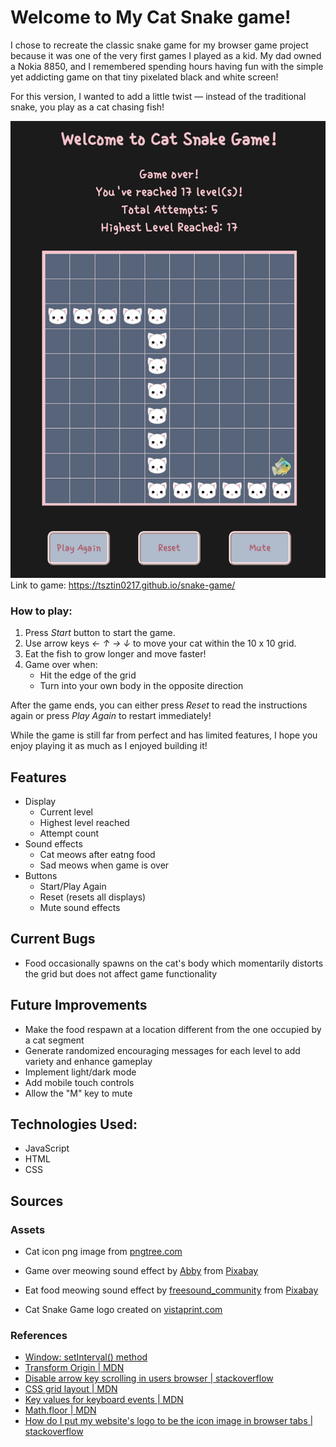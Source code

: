 # Welcome to My Cat Snake game!
I chose to recreate the classic snake game for my browser game project because it was one of the very first games I played as a kid. My dad owned a Nokia 8850, and I remembered spending hours having fun with the simple yet addicting game on that tiny pixelated black and white screen! 

For this version, I wanted to add a little twist — instead of the traditional snake, you play as a cat chasing fish!

![screenshot of gameplay](./assets/images/screenshot.png)<br>
Link to game: https://tsztin0217.github.io/snake-game/

### How to play:
1. Press *Start* button to start the game. 
2. Use arrow keys *← ↑ → ↓* to move your cat within the 10 x 10 grid.<br>
3. Eat the fish to grow longer and move faster!
4. Game over when:
    - Hit the edge of the grid
    - Turn into your own body in the opposite direction

After the game ends, you can either press *Reset* to read the instructions again or press *Play Again* to restart immediately!

While the game is still far from perfect and has limited features, I hope you enjoy playing it as much as I enjoyed building it! 

## Features
- Display
    -  Current level
    -  Highest level reached
    -  Attempt count
- Sound effects
    -  Cat meows after eatng food
    -  Sad meows when game is over
- Buttons
    -  Start/Play Again
    -  Reset (resets all displays)
    -  Mute sound effects

## Current Bugs
- Food occasionally spawns on the cat's body which momentarily distorts the grid but does not affect game functionality

## Future Improvements
- Make the food respawn at a location different from the one occupied by a cat segment
- Generate randomized encouraging messages for each level to add variety and enhance gameplay
- Implement light/dark mode
- Add mobile touch controls
- Allow the "M" key to mute

## Technologies Used:
- JavaScript
- HTML
- CSS

## Sources
### Assets
- Cat icon png image from [pngtree.com](https://pngtree.com/freepng/cute-white-cat-head_4242401.html)
- Game over meowing sound effect by <a href="https://pixabay.com/users/yoursperfectguy-46268990/?utm_source=link-attribution&utm_medium=referral&utm_campaign=music&utm_content=246012">Abby</a> from <a href="https://pixabay.com//?utm_source=link-attribution&utm_medium=referral&utm_campaign=music&utm_content=246012">Pixabay</a>

- Eat food meowing sound effect by <a href="https://pixabay.com/users/freesound_community-46691455/?utm_source=link-attribution&utm_medium=referral&utm_campaign=music&utm_content=38576">freesound_community</a> from <a href="https://pixabay.com//?utm_source=link-attribution&utm_medium=referral&utm_campaign=music&utm_content=38576">Pixabay</a>

- Cat Snake Game logo created on [vistaprint.com](https://www.vistaprint.com/logomaker/download/share/67c104cad823577c979794fe)

### References
- [Window: setInterval() method](https://developer.mozilla.org/en-US/docs/Web/API/Window/setInterval)
- [Transform Origin | MDN](https://developer.mozilla.org/en-US/docs/Web/CSS/transform-origin)
- [Disable arrow key scrolling in users browser | stackoverflow](https://stackoverflow.com/questions/8916620/disable-arrow-key-scrolling-in-users-browser)
- [CSS grid layout | MDN](https://developer.mozilla.org/en-US/docs/Web/CSS/CSS_grid_layout/Basic_concepts_of_grid_layout)
- [Key values for keyboard events | MDN](https://developer.mozilla.org/en-US/docs/Web/API/UI_Events/Keyboard_event_key_values)
- [Math.floor | MDN](https://developer.mozilla.org/en-US/docs/Web/JavaScript/Reference/Global_Objects/Math/floor)
- [How do I put my website's logo to be the icon image in browser tabs | stackoverflow](https://stackoverflow.com/questions/11488960/how-do-i-put-my-websites-logo-to-be-the-icon-image-in-browser-tabs)